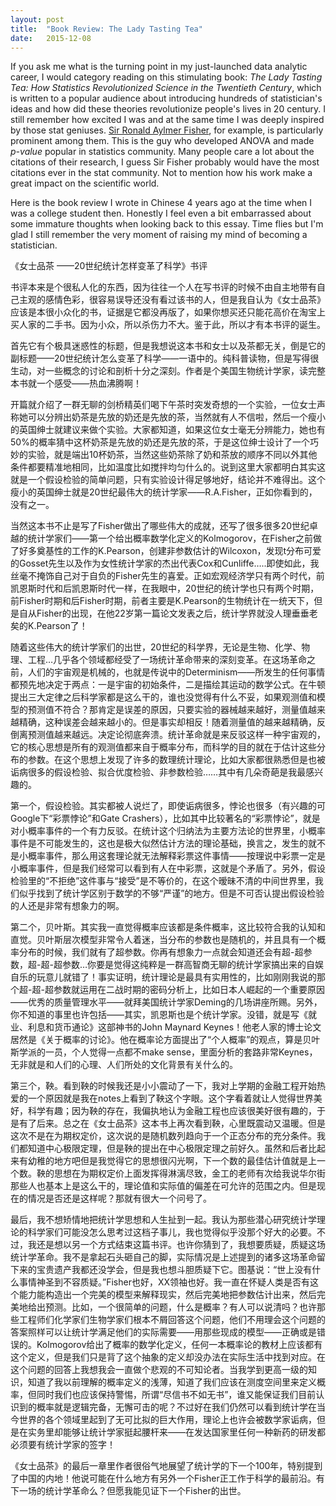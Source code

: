 ```yaml
---
layout: post
title:  "Book Review: The Lady Tasting Tea"
date:   2015-12-08
---
```

<span class="dropcap">I</span>f you ask me what is the turning point in my just-launched data analytic career, I would category reading on this stimulating book: *The Lady Tasting Tea: How Statistics Revolutionized Science in the Twentieth Century*, which is written to a popular audience about introducing hundreds of statistician's  ideas and how did these theories revolutionize people's lives in 20 century. I still remember how excited I was and at the same time I was deeply inspired by those stat geniuses.  [Sir Ronald Aylmer Fisher](https://en.wikipedia.org/wiki/Ronald_Fisher), for example, is particularly prominent among them. This is the guy who developed ANOVA and  made *p-value* popular in statistics community. Many people care a lot about the citations of their research, I guess Sir Fisher probably would have the most citations ever in the stat community. Not to mention how his work make a great impact on the scientific world.

Here is the book review I wrote in Chinese 4 years ago at the time when I was a college student then. Honestly I feel even a bit embarrassed about some immature thoughts when looking back to this essay. Time flies but I'm glad I still remember the very moment of raising my mind of becoming a statistician. 

《女士品茶 ——20世纪统计怎样变革了科学》书评

书评本来是个很私人化的东西，因为往往一个人在写书评的时候不由自主地带有自己主观的感情色彩，很容易误导还没有看过该书的人，但是我自认为《女士品茶》应该是本很小众化的书，证据是它都没再版了，如果你想买还只能花高价在淘宝上买人家的二手书。因为小众，所以杀伤力不大。鉴于此，所以才有本书评的诞生。

首先它有个极具迷惑性的标题，但是我想说这本书和女士以及茶都无关，倒是它的副标题——20世纪统计怎么变革了科学——一语中的。纯科普读物，但是写得很生动，对一些概念的讨论和剖析十分之深刻。作者是个美国生物统计学家，读完整本书就一个感受——热血沸腾啊！

开篇就介绍了一群无聊的剑桥精英们喝下午茶时突发奇想的一个实验，一位女士声称她可以分辨出奶茶是先放的奶还是先放的茶，当然就有人不信啦，然后一个瘦小的英国绅士就建议来做个实验。大家都知道，如果这位女士毫无分辨能力，她也有50%的概率猜中这杯奶茶是先放的奶还是先放的茶，于是这位绅士设计了一个巧妙的实验，就是端出10杯奶茶，当然这些奶茶除了奶和茶放的顺序不同以外其他条件都要精准地相同，比如温度比如搅拌均匀什么的。说到这里大家都明白其实这就是一个假设检验的简单问题，只有实验设计得足够地好，结论并不难得出。这个瘦小的英国绅士就是20世纪最伟大的统计学家——R.A.Fisher，正如你看到的，没有之一。

当然这本书不止是写了Fisher做出了哪些伟大的成就，还写了很多很多20世纪卓越的统计学家们——第一个给出概率数学化定义的Kolmogorov，在Fisher之前做了好多奠基性的工作的K.Pearson，创建非参数估计的Wilcoxon，发现t分布可爱的Gosset先生以及作为女性统计学家的杰出代表Cox和Cunliffe…..即使如此，我丝毫不掩饰自己对于自负的Fisher先生的喜爱。正如宏观经济学只有两个时代，前凯恩斯时代和后凯恩斯时代一样，在我眼中，20世纪的统计学也只有两个时期，前Fisher时期和后Fisher时期，前者主要是K.Pearson的生物统计在一统天下，但是自从Fisher的出现，在他22岁第一篇论文发表之后，统计学界就没人理垂垂老矣的K.Pearson了！

随着这些伟大的统计学家们的出世，20世纪的科学界，无论是生物、化学、物理、工程…几乎各个领域都经受了一场统计革命带来的深刻变革。在这场革命之前，人们的宇宙观是机械的，也就是传说中的Determinism——所发生的任何事情都预先地决定于两点：一是宇宙的初始条件，二是描绘其运动的数学公式。在牛顿提出三大定律之后科学家都是这么干的，谁也没觉得有什么不妥，如果观测值和模型的预测值不符合？那肯定是误差的原因，只要实验的器械越来越好，测量值越来越精确，这种误差会越来越小的。但是事实却相反！随着测量值的越来越精确，反倒离预测值越来越远。决定论彻底奔溃。统计革命就是来反驳这样一种宇宙观的，它的核心思想是所有的观测值都来自于概率分布，而科学的目的就在于估计这些分布的参数。在这个思想上发现了许多的数理统计理论，比如大家都很熟悉但是也被诟病很多的假设检验、拟合优度检验、非参数检验……其中有几朵奇葩是我最感兴趣的。

第一个，假设检验。其实都被人说烂了，即使诟病很多，悖论也很多（有兴趣的可Google下“彩票悖论”和Gate Crashers），比如其中比较著名的“彩票悖论”，就是对小概率事件的一个有力反驳。在统计这个归纳法为主要方法论的世界里，小概率事件是不可能发生的，这也是极大似然估计方法的理论基础，换言之，发生的就不是小概率事件，那么用这套理论就无法解释彩票这件事情——按理说中彩票一定是小概率事件，但是我们经常可以看到有人在中彩票，这就是个矛盾了。另外，假设检验里的“不拒绝”这件事与“接受”是不等价的，在这个暧昧不清的中间世界里，我们似乎找到了统计学区别于数学的不够“严谨”的地方。但是不可否认提出假设检验的人还是非常有想象力的啊。

第二个，贝叶斯。其实我一直觉得概率应该都是条件概率，这比较符合我的认知和直觉。贝叶斯层次模型非常令人着迷，当分布的参数也是随机的，并且具有一个概率分布的时候，我们就有了超参数。你再有想象力一点就会知道还会有超-超参数，超-超-超参数…你要是觉得这纯粹是一群高智商无聊的统计学家搞出来的自娱自乐的玩意儿就错了！事实证明，统计理论是最具有实用性的，比如刚刚我说的那个超-超-超参数就运用在二战时期的密码分析上，比如日本人崛起的一个重要原因——优秀的质量管理水平——就拜美国统计学家Deming的几场讲座所赐。另外，你不知道的事里也许包括——其实，凯恩斯也是个统计学家。没错，就是写《就业、利息和货币通论》这部神书的John Maynard Keynes！他老人家的博士论文居然是《关于概率的讨论》。他在概率论方面提出了“个人概率”的观点，算是贝叶斯学派的一员，个人觉得一点都不make sense，里面分析的套路非常Keynes，无非就是和人们的心理、人们所处的文化背景有关什么的。

第三个，鞅。看到鞅的时候我还是小小震动了一下，我对上学期的金融工程开始热爱的一个原因就是我在notes上看到了鞅这个字眼。这个字看着就让人觉得世界美好，科学有趣；因为鞅的存在，我偏执地认为金融工程也应该很美好很有趣的，于是有了后来。总之在《女士品茶》这本书上再次看到鞅，心里既震动又温暖。但是这次不是在为期权定价，这次说的是随机数列趋向于一个正态分布的充分条件。我们都知道中心极限定理，但是鞅的提出在中心极限定理之前好久。虽然和后者比起来有幼稚的地方吧但是我觉得它的思想很闪光啊，下一个数的最佳估计值就是上一个数。鞅的思想在为期权定价上面发挥得淋漓尽致，金工的老师有次给我说华尔街那些人也基本上是这么干的，理论值和实际值的偏差在可允许的范围之内。但是现在的情况是否还是这样呢？那就有很大一个问号了。

最后，我不想矫情地把统计学思想和人生扯到一起。我认为那些潜心研究统计学理论的科学家们可能没怎么思考过这档子事儿，我也觉得似乎没那个好大的必要。不过，我还是想以另一个方式结束这篇书评。也许你猜到了，我想要质疑，质疑这场统计学革命。我不是拿起石头砸自己的脚，实际情况是上述提到的诸多这场革命留下来的宝贵遗产我都还没学会，但是我也想斗胆质疑下它。图基说：“世上没有什么事情神圣到不容质疑。”Fisher也好，XX领袖也好。我一直在怀疑人类是否有这个能力能构造出一个完美的模型来解释现实，然后完美地把参数估计出来，然后完美地给出预测。比如，一个很简单的问题，什么是概率？有人可以说清吗？也许那些工程师们化学家们生物学家们根本不屑回答这个问题，他们不用理会这个问题的答案照样可以让统计学满足他们的实际需要——用那些现成的模型——正确或是错误的。Kolmogorov给出了概率的数学化定义，任何一本概率论的教材上应该都有这个定义，但是我们只是背了这个抽象的定义却没办法在实际生活中找到对应。在这个问题的回答上我想我会一直做个悲观的不可知论者。当我学到更高一级的知识，知道了我以前理解的概率定义的浅薄，知道了我们应该在测度空间里来定义概率，但同时我们也应该保持警惕，所谓“尽信书不如无书”，谁又能保证我们目前认识到的概率就是逻辑完备，无懈可击的呢？不过好在我们仍然可以看到统计学在当今世界的各个领域里起到了无可比拟的巨大作用，理论上也许会被数学家诟病，但是在实务里却能够让统计学家挺起腰杆来——在发达国家里任何一种新药的研发都必须要有统计学家的签字！

《女士品茶》的最后一章里作者很俗气地展望了统计学的下一个100年，特别提到了中国的内地！他说可能在什么地方有另外一个Fisher正工作于科学的最前沿。有下一场的统计学革命么？但愿我能见证下一个Fisher的出世。
